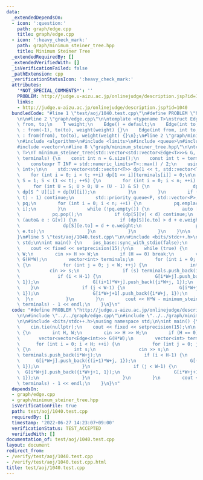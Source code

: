 ```yaml
---
data:
  _extendedDependsOn:
  - icon: ':question:'
    path: graph/edge.cpp
    title: graph/edge.cpp
  - icon: ':heavy_check_mark:'
    path: graph/minimum_steiner_tree.hpp
    title: Minimum Steiner Tree
  _extendedRequiredBy: []
  _extendedVerifiedWith: []
  _isVerificationFailed: false
  _pathExtension: cpp
  _verificationStatusIcon: ':heavy_check_mark:'
  attributes:
    '*NOT_SPECIAL_COMMENTS*': ''
    PROBLEM: http://judge.u-aizu.ac.jp/onlinejudge/description.jsp?id=1040
    links:
    - http://judge.u-aizu.ac.jp/onlinejudge/description.jsp?id=1040
  bundledCode: "#line 1 \"test/aoj/1040.test.cpp\"\n#define PROBLEM \"http://judge.u-aizu.ac.jp/onlinejudge/description.jsp?id=1040\"\
    \n\n#line 2 \"graph/edge.cpp\"\n\ntemplate <typename T>\nstruct Edge {\n    int\
    \ from, to;\n    T weight;\n    Edge() = default;\n    Edge(int to, T weight)\
    \ : from(-1), to(to), weight(weight) {}\n    Edge(int from, int to, T weight)\
    \ : from(from), to(to), weight(weight) {}\n};\n#line 2 \"graph/minimum_steiner_tree.hpp\"\
    \n#include <algorithm>\n#include <limits>\n#include <queue>\n#include <utility>\n\
    #include <vector>\n#line 8 \"graph/minimum_steiner_tree.hpp\"\n\ntemplate <typename\
    \ T>\nT minimum_steiner_tree(std::vector<std::vector<Edge<T>>>& G, std::vector<int>&\
    \ terminals) {\n    const int n = G.size();\n    const int t = terminals.size();\n\
    \    constexpr T INF = std::numeric_limits<T>::max() / 2;\n    using P = std::pair<T,\
    \ int>;\n\n    std::vector<std::vector<T>> dp(1 << t, std::vector<T>(n, INF));\n\
    \    for (int i = 0; i < t; ++i) dp[1 << i][terminals[i]] = 0;\n\n    for (int\
    \ S = 1; S < (1 << t); ++S) {\n        for (int i = 0; i < n; ++i) {\n       \
    \     for (int U = S; U > 0; U = (U - 1) & S) {\n                dp[S][i] = std::min(dp[S][i],\
    \ dp[S ^ U][i] + dp[U][i]);\n            }\n        }\n        if (S == (1 <<\
    \ t) - 1) continue;\n        std::priority_queue<P, std::vector<P>, std::greater<>>\
    \ pq;\n        for (int i = 0; i < n; ++i) {\n            pq.emplace(dp[S][i],\
    \ i);\n        }\n        while (!pq.empty()) {\n            auto [d, v] = pq.top();\n\
    \            pq.pop();\n            if (dp[S][v] < d) continue;\n            for\
    \ (auto& e : G[v]) {\n                if (dp[S][e.to] > d + e.weight) {\n    \
    \                dp[S][e.to] = d + e.weight;\n                    pq.emplace(dp[S][e.to],\
    \ e.to);\n                }\n            }\n        }\n    }\n\n    return dp.back()[terminals[0]];\n\
    }\n#line 5 \"test/aoj/1040.test.cpp\"\n\n#include <bits/stdc++.h>\nusing namespace\
    \ std;\n\nint main() {\n    ios_base::sync_with_stdio(false);\n    cin.tie(nullptr);\n\
    \    cout << fixed << setprecision(15);\n\n    while (true) {\n        int H,\
    \ W;\n        cin >> H >> W;\n        if (H == 0) break;\n        vector<vector<Edge<int>>>\
    \ G(H*W);\n        vector<int> terminals;\n        for (int i = 0; i < H; ++i)\
    \ {\n            for (int j = 0; j < W; ++j) {\n                int s;\n     \
    \           cin >> s;\n                if (s) terminals.push_back(i*W+j);\n  \
    \              if (i < H-1) {\n                    G[i*W+j].push_back({(i+1)*W+j,\
    \ 1});\n                    G[(i+1)*W+j].push_back({i*W+j, 1});\n            \
    \    }\n                if (j < W-1) {\n                    G[i*W+j].push_back({i*W+j+1,\
    \ 1});\n                    G[i*W+j+1].push_back({i*W+j, 1});\n              \
    \  }\n            }\n        }\n        cout << H*W - minimum_steiner_tree(G,\
    \ terminals) - 1 << endl;\n    }\n}\n"
  code: "#define PROBLEM \"http://judge.u-aizu.ac.jp/onlinejudge/description.jsp?id=1040\"\
    \n\n#include \"../../graph/edge.cpp\"\n#include \"../../graph/minimum_steiner_tree.hpp\"\
    \n\n#include <bits/stdc++.h>\nusing namespace std;\n\nint main() {\n    ios_base::sync_with_stdio(false);\n\
    \    cin.tie(nullptr);\n    cout << fixed << setprecision(15);\n\n    while (true)\
    \ {\n        int H, W;\n        cin >> H >> W;\n        if (H == 0) break;\n \
    \       vector<vector<Edge<int>>> G(H*W);\n        vector<int> terminals;\n  \
    \      for (int i = 0; i < H; ++i) {\n            for (int j = 0; j < W; ++j)\
    \ {\n                int s;\n                cin >> s;\n                if (s)\
    \ terminals.push_back(i*W+j);\n                if (i < H-1) {\n              \
    \      G[i*W+j].push_back({(i+1)*W+j, 1});\n                    G[(i+1)*W+j].push_back({i*W+j,\
    \ 1});\n                }\n                if (j < W-1) {\n                  \
    \  G[i*W+j].push_back({i*W+j+1, 1});\n                    G[i*W+j+1].push_back({i*W+j,\
    \ 1});\n                }\n            }\n        }\n        cout << H*W - minimum_steiner_tree(G,\
    \ terminals) - 1 << endl;\n    }\n}\n"
  dependsOn:
  - graph/edge.cpp
  - graph/minimum_steiner_tree.hpp
  isVerificationFile: true
  path: test/aoj/1040.test.cpp
  requiredBy: []
  timestamp: '2022-06-27 14:23:07+09:00'
  verificationStatus: TEST_ACCEPTED
  verifiedWith: []
documentation_of: test/aoj/1040.test.cpp
layout: document
redirect_from:
- /verify/test/aoj/1040.test.cpp
- /verify/test/aoj/1040.test.cpp.html
title: test/aoj/1040.test.cpp
---
```


